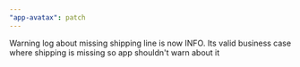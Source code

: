 ```yaml
---
"app-avatax": patch
---
```


Warning log about missing shipping line is now INFO. Its valid business case where shipping is missing so app shouldn't warn about it
